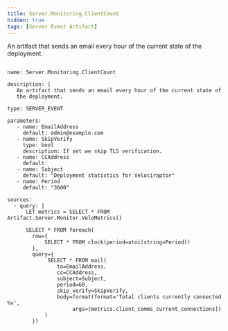 ```yaml
---
title: Server.Monitoring.ClientCount
hidden: true
tags: [Server Event Artifact]
---
```


An artifact that sends an email every hour of the current state of
the deployment.


<pre><code class="language-yaml">
name: Server.Monitoring.ClientCount

description: |
   An artifact that sends an email every hour of the current state of
   the deployment.

type: SERVER_EVENT

parameters:
   - name: EmailAddress
     default: admin@example.com
   - name: SkipVerify
     type: bool
     description: If set we skip TLS verification.
   - name: CCAddress
     default:
   - name: Subject
     default: "Deployment statistics for Velociraptor"
   - name: Period
     default: "3600"

sources:
  - query: |
      LET metrics = SELECT * FROM Artifact.Server.Monitor.VeloMetrics()

      SELECT * FROM foreach(
        row={
            SELECT * FROM clock(period=atoi(string=Period))
        },
        query={
             SELECT * FROM mail(
                to=EmailAddress,
                cc=CCAddress,
                subject=Subject,
                period=60,
                skip_verify=SkipVerify,
                body=format(format='Total clients currently connected %v',
                     args=[metrics.client_comms_current_connections])
            )
        })

</code></pre>


